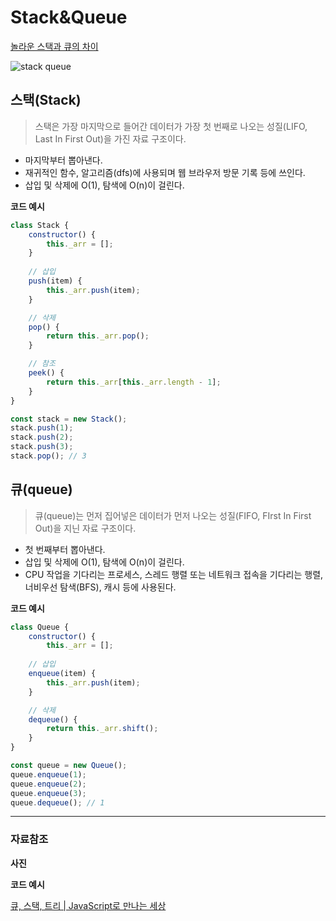 # Stack&Queue

[놀라운 스택과 큐의 차이](https://www.youtube.com/watch?v=OeCdHoJa-X0)

![stack queue](https://user-images.githubusercontent.com/83770790/182151587-98413700-8b91-4aa9-a9bd-3d0db1e69167.png)

## 스택(Stack)

> 스택은 가장 마지막으로 들어간 데이터가 가장 첫 번째로 나오는 성질(LIFO, Last In First Out)을 가진 자료 구조이다.
> 
- 마지막부터 뽑아낸다.
- 재귀적인 함수, 알고리즘(dfs)에 사용되며 웹 브라우저 방문 기록 등에 쓰인다.
- 삽입 및 삭제에 O(1), 탐색에 O(n)이 걸린다.

**코드 예시**

```jsx
class Stack {
	constructor() {
		this._arr = [];
	}
	
	// 삽입
	push(item) {
		this._arr.push(item);
	}

	// 삭제
	pop() {
		return this._arr.pop();
	}

	// 참조
	peek() {
		return this._arr[this._arr.length - 1];
	}
}

const stack = new Stack();
stack.push(1);
stack.push(2);
stack.push(3);
stack.pop(); // 3
```

## 큐(queue)

> 큐(queue)는 먼저 집어넣은 데이터가 먼저 나오는 성질(FIFO, FIrst In First Out)을 지닌 자료 구조이다.
> 
- 첫 번째부터 뽑아낸다.
- 삽입 및 삭제에 O(1), 탐색에 O(n)이 걸린다.
- CPU 작업을 기다리는 프로세스, 스레드 행렬 또는 네트워크 접속을 기다리는 행렬, 너비우선 탐색(BFS), 캐시 등에 사용된다.

**코드 예시**

```jsx
class Queue {
	constructor() {
		this._arr = [];
	
	// 삽입
	enqueue(item) {
		this._arr.push(item);
	}	

	// 삭제
	dequeue() {
		return this._arr.shift();
	}
}

const queue = new Queue();
queue.enqueue(1);
queue.enqueue(2);
queue.enqueue(3);
queue.dequeue(); // 1
```

---

### 자료참조

**사진**

[](https://data-flair.training/blogs/stacks-and-queues-in-c/)

**코드 예시**

[큐, 스택, 트리 | JavaScript로 만나는 세상](https://helloworldjavascript.net/pages/282-data-structures.html)
